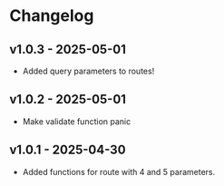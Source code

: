 # Changelog

## v1.0.3 - 2025-05-01

- Added query parameters to routes!

## v1.0.2 - 2025-05-01

- Make validate function panic

## v1.0.1 - 2025-04-30

- Added functions for route with 4 and 5 parameters.
